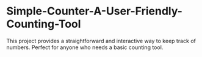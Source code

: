 # Simple-Counter-A-User-Friendly-Counting-Tool
This project provides a straightforward and interactive way to keep track of numbers. Perfect for anyone who needs a basic counting tool.
